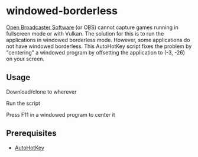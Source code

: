 # windowed-borderless
[Open Broadcaster Software](https://obsproject.com/) (or OBS) cannot capture games running in fullscreen mode or with Vulkan. The solution for this is to run the applications in windowed borderless mode. However, some applications do not have windowed borderless. This AutoHotKey script fixes the problem by "centering" a windowed program by offsetting the application to (-3, -26) on your screen.

## Usage
Download/clone to wherever

Run the script

Press F11 in a windowed program to center it

## Prerequisites
* [AutoHotKey](https://www.autohotkey.com/)
